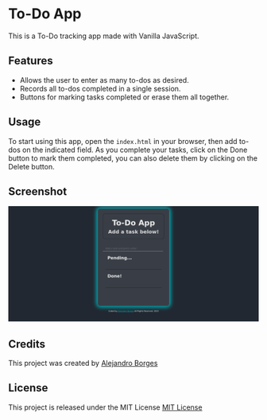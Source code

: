 # To-Do App 

This is a To-Do tracking app made with Vanilla JavaScript.  

## Features

- Allows the user to enter as many to-dos as desired. 
- Records all to-dos completed in a single session. 
- Buttons for marking tasks completed or erase them all together. 

## Usage 

To start using this app, open the `index.html` in your browser, then add to-dos on the indicated field.  As you complete your tasks, click on the Done button to mark them completed, you can also delete them by clicking on the Delete button. 

## Screenshot 

![Screenshot](./assets/screenshot.png)

## Credits 

This project was created by [Alejandro Borges](https://github.com/AlexdelCarmen)

## License 

This project is released under the MIT License [MIT License](./LICENSE)